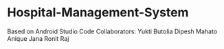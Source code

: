 # Hospital-Management-System
Based on Android Studio Code
Collaborators:
Yukti Butolia
Dipesh Mahato
Anique Jana
Ronit Raj
